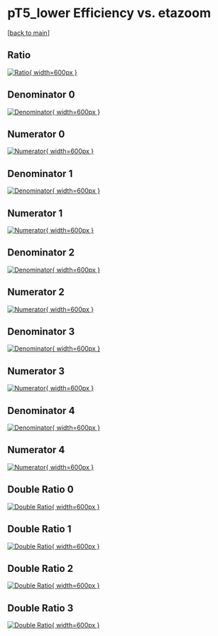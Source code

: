 # pT5_lower Efficiency vs. etazoom

[[back to main](./)]



## Ratio

[![Ratio](../mtv/var/pT5_lower_base_11_0_eff_etazoom.png){ width=600px }](../mtv/var/pT5_lower_base_11_0_eff_etazoom.pdf)

## Denominator 0

[![Denominator](../mtv/den/pT5_lower_base_11_0_eff_etazoom_den0.png){ width=600px }](../mtv/den/pT5_lower_base_11_0_eff_etazoom_den0.pdf)

## Numerator 0

[![Numerator](../mtv/num/pT5_lower_base_11_0_eff_etazoom_num0.png){ width=600px }](../mtv/num/pT5_lower_base_11_0_eff_etazoom_num0.pdf)

## Denominator 1

[![Denominator](../mtv/den/pT5_lower_base_11_0_eff_etazoom_den1.png){ width=600px }](../mtv/den/pT5_lower_base_11_0_eff_etazoom_den1.pdf)

## Numerator 1

[![Numerator](../mtv/num/pT5_lower_base_11_0_eff_etazoom_num1.png){ width=600px }](../mtv/num/pT5_lower_base_11_0_eff_etazoom_num1.pdf)

## Denominator 2

[![Denominator](../mtv/den/pT5_lower_base_11_0_eff_etazoom_den2.png){ width=600px }](../mtv/den/pT5_lower_base_11_0_eff_etazoom_den2.pdf)

## Numerator 2

[![Numerator](../mtv/num/pT5_lower_base_11_0_eff_etazoom_num2.png){ width=600px }](../mtv/num/pT5_lower_base_11_0_eff_etazoom_num2.pdf)

## Denominator 3

[![Denominator](../mtv/den/pT5_lower_base_11_0_eff_etazoom_den3.png){ width=600px }](../mtv/den/pT5_lower_base_11_0_eff_etazoom_den3.pdf)

## Numerator 3

[![Numerator](../mtv/num/pT5_lower_base_11_0_eff_etazoom_num3.png){ width=600px }](../mtv/num/pT5_lower_base_11_0_eff_etazoom_num3.pdf)

## Denominator 4

[![Denominator](../mtv/den/pT5_lower_base_11_0_eff_etazoom_den4.png){ width=600px }](../mtv/den/pT5_lower_base_11_0_eff_etazoom_den4.pdf)

## Numerator 4

[![Numerator](../mtv/num/pT5_lower_base_11_0_eff_etazoom_num4.png){ width=600px }](../mtv/num/pT5_lower_base_11_0_eff_etazoom_num4.pdf)

## Double Ratio 0

[![Double Ratio](../mtv/ratio/pT5_lower_base_11_0_eff_etazoom_ratio0.png){ width=600px }](../mtv/ratio/pT5_lower_base_11_0_eff_etazoom_ratio0.pdf)

## Double Ratio 1

[![Double Ratio](../mtv/ratio/pT5_lower_base_11_0_eff_etazoom_ratio1.png){ width=600px }](../mtv/ratio/pT5_lower_base_11_0_eff_etazoom_ratio1.pdf)

## Double Ratio 2

[![Double Ratio](../mtv/ratio/pT5_lower_base_11_0_eff_etazoom_ratio2.png){ width=600px }](../mtv/ratio/pT5_lower_base_11_0_eff_etazoom_ratio2.pdf)

## Double Ratio 3

[![Double Ratio](../mtv/ratio/pT5_lower_base_11_0_eff_etazoom_ratio3.png){ width=600px }](../mtv/ratio/pT5_lower_base_11_0_eff_etazoom_ratio3.pdf)

